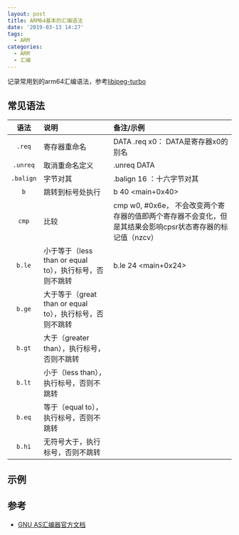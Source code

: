 ```yaml
---
layout: post
title: ARM64基本的汇编语法
date: '2019-03-13 14:27'
tags:
  - ARM
categories:
  - ARM
  - 汇编
---
```


记录常用到的arm64汇编语法，参考[libjpeg-turbo](https://github.com/libjpeg-turbo/libjpeg-turbo/blob/master/simd/arm64/jsimd_neon.S)

<!--more-->

## 常见语法

|   语法    | 说明                                                     | 备注/示例                                                                                                  |
|:---------:|:---------------------------------------------------------|:-----------------------------------------------------------------------------------------------------------|
|  `.req`   | 寄存器重命名                                             | DATA .req x0： DATA是寄存器x0的别名                                                                        |
| `.unreq`  | 取消重命名定义                                           | .unreq DATA                                                                                                |
| `.balign` | 字节对其                                                 | .balign 16 ：十六字节对其                                                                                  |
|    `b`    | 跳转到标号处执行                                         | b   40 <main+0x40>                                                                                         |
|   `cmp`   | 比较                                                     | cmp w0, #0x6e， 不会改变两个寄存器的值即两个寄存器不会变化，但是其结果会影响cpsr状态寄存器的标记值（nzcv） |
|  `b.le`   | 小于等于（less than or equal to），执行标号，否则不跳转  | b.le    24 <main+0x24>                                                                                     |
|  `b.ge`   | 大于等于（great than or equal to），执行标号，否则不跳转 |                                                                                                            |
|  `b.gt`   | 大于（greater than），执行标号，否则不跳转               |                                                                                                            |
|  `b.lt`   | 小于（less than），执行标号，否则不跳转                  |                                                                                                            |
|  `b.eq`   | 等于（equal to），执行标号，否则不跳转                   |                                                                                                            |
|  `b.hi`   | 无符号大于，执行标号，否则不跳转                         |                                                                                                            |
## 示例

## 参考

* [GNU AS汇编器官方文档](http://sourceware.org/binutils/docs/as/)
